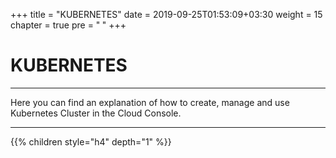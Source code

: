 +++
title = "KUBERNETES"
date = 2019-09-25T01:53:09+03:30
weight = 15
chapter = true
pre = "<b>      </b>"
+++

# **KUBERNETES**
___
Here you can find an explanation of how to create, manage and use Kubernetes
Cluster in the Cloud Console.
___

{{% children style="h4" depth="1" %}}